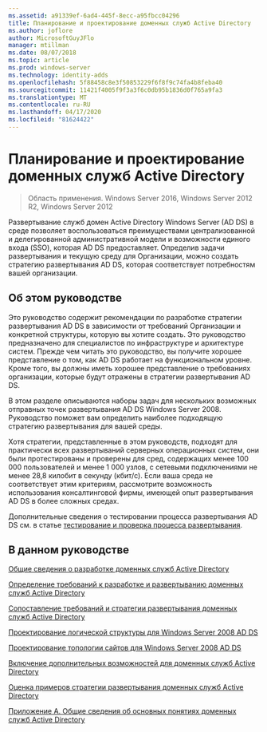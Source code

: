 ```yaml
---
ms.assetid: a91339ef-6ad4-445f-8ecc-a95fbcc04296
title: Планирование и проектирование доменных служб Active Directory
ms.author: joflore
author: MicrosoftGuyJFlo
manager: mtillman
ms.date: 08/07/2018
ms.topic: article
ms.prod: windows-server
ms.technology: identity-adds
ms.openlocfilehash: 5f88458c8e3f50853229f6f8f9c74fa4b8feba40
ms.sourcegitcommit: 11421f4005f9f3a3f6c0db95b1836d0f765a9fa3
ms.translationtype: MT
ms.contentlocale: ru-RU
ms.lasthandoff: 04/17/2020
ms.locfileid: "81624422"
---
```

# <a name="ad-ds-design-and-planning"></a>Планирование и проектирование доменных служб Active Directory

> Область применения. Windows Server 2016, Windows Server 2012 R2, Windows Server 2012

Развертывание служб домен Active Directory Windows Server (AD DS) в среде позволяет воспользоваться преимуществами централизованной и делегированной административной модели и возможности единого входа (SSO), которая AD DS предоставляет. Определив задачи развертывания и текущую среду для Организации, можно создать стратегию развертывания AD DS, которая соответствует потребностям вашей организации.

## <a name="about-this-guide"></a>Об этом руководстве

Это руководство содержит рекомендации по разработке стратегии развертывания AD DS в зависимости от требований Организации и конкретной структуры, которую вы хотите создать. Это руководство предназначено для специалистов по инфраструктуре и архитектуре систем. Прежде чем читать это руководство, вы получите хорошее представление о том, как AD DS работает на функциональном уровне. Кроме того, вы должны иметь хорошее представление о требованиях организации, которые будут отражены в стратегии развертывания AD DS.

В этом разделе описываются наборы задач для нескольких возможных отправных точек развертывания AD DS Windows Server 2008. Руководство поможет вам определить наиболее подходящую стратегию развертывания для вашей среды.

Хотя стратегии, представленные в этом руководств, подходят для практически всех развертываний серверных операционных систем, они были протестированы и проверены для сред, содержащих менее 100 000 пользователей и менее 1 000 узлов, с сетевыми подключениями не менее 28,8 килобит в секунду (кбит/с). Если ваша среда не соответствует этим критериям, рассмотрите возможность использования консалтинговой фирмы, имеющей опыт развертывания AD DS в более сложных средах.

Дополнительные сведения о тестировании процесса развертывания AD DS см. в статье [тестирование и проверка процесса развертывания](https://docs.microsoft.com/previous-versions/windows/it-pro/windows-server-2003/cc772722(v=ws.10)).

## <a name="in-this-guide"></a>В данном руководстве

[Общие сведения о разработке доменных служб Active Directory](Understanding-AD-DS-Design.md)

[Определение требований к разработке и развертыванию доменных служб Active Directory](Identifying-Your-AD-DS-Design-and-Deployment-Requirements.md)

[Сопоставление требований и стратегии развертывания доменных служб Active Directory](Mapping-Your-Requirements-to-an-AD-DS-Deployment-Strategy.md)

[Проектирование логической структуры для Windows Server 2008 AD DS](Designing-the-Logical-Structure.md)

[Проектирование топологии сайтов для Windows Server 2008 AD DS](Designing-the-Site-Topology.md)

[Включение дополнительных возможностей для доменных служб Active Directory](Enabling-Advanced-Features-for-AD-DS.md)

[Оценка примеров стратегии развертывания доменных служб Active Directory](Evaluating-AD-DS-Deployment-Strategy-Examples.md)

[Приложение А. Общие сведения об основных понятиях доменных служб Active Directory](Appendix-A--Reviewing-Key-AD-DS-Terms.md)
